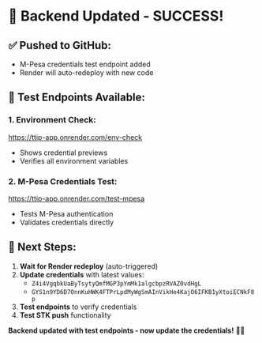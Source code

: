 # 🎉 Backend Updated - SUCCESS!

## ✅ **Pushed to GitHub:**
- M-Pesa credentials test endpoint added
- Render will auto-redeploy with new code

## 🧪 **Test Endpoints Available:**

### 1. **Environment Check:**
https://ttip-app.onrender.com/env-check
- Shows credential previews
- Verifies all environment variables

### 2. **M-Pesa Credentials Test:**
https://ttip-app.onrender.com/test-mpesa
- Tests M-Pesa authentication
- Validates credentials directly

## 🔄 **Next Steps:**
1. **Wait for Render redeploy** (auto-triggered)
2. **Update credentials** with latest values:
   - `Z4i4VgqbkUaByTsytyQmfMGP3pYmMk1algcbpzRVAZ0vdHgL`
   - `GYS1n9YD6D7OnnKuHWK4FTPrLpdMyWgSmAInVikHe4KajO6IFKB1yXtoiECNkF8p`
3. **Test endpoints** to verify credentials
4. **Test STK push** functionality

**Backend updated with test endpoints - now update the credentials!** 🎉📱
